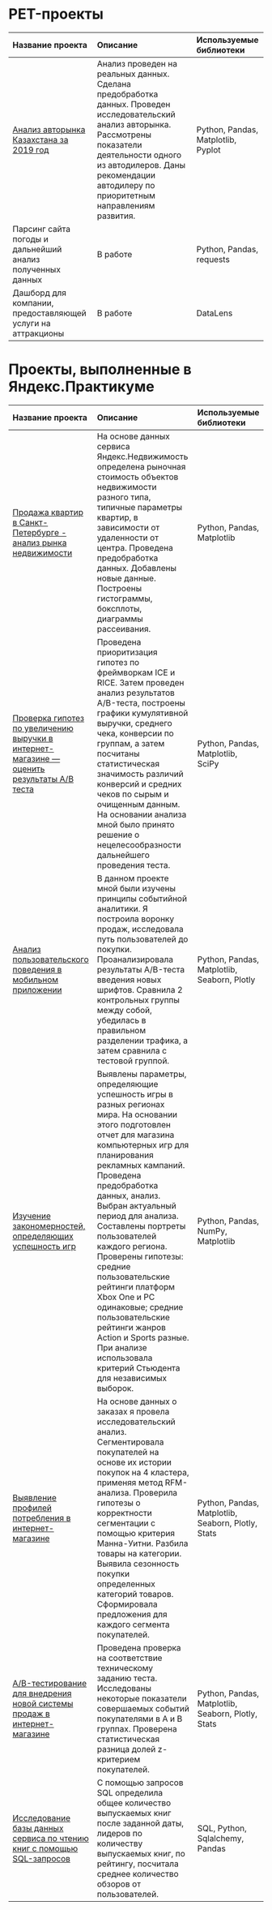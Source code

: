# PET-проекты
 
| Название проекта                | Описание                | Используемые библиотеки            |
| :---------------------------------- | :---------------------  |:---------------------------------- | 
| [Анализ авторынка Казахстана за 2019 год](https://github.com/EvgeniyaRozh/Projects/tree/main/Auto_kz) | Анализ проведен на реальных данных. Сделана предобработка данных. Проведен исследовательский анализ авторынка. Рассмотрены показатели деятельности одного из автодилеров. Даны рекомендации автодилеру по приоритетным направлениям развития. | Python, Pandas, Matplotlib, Pyplot | 
| Парсинг сайта погоды и дальнейший анализ полученных данных | В работе  | Python, Pandas, requests | 
| Дашборд для компании, предоставляющей услуги на аттракционы | В работе  | DataLens | 
# Проекты, выполненные в Яндекс.Практикуме
 
| Название проекта                | Описание                | Используемые библиотеки            |
| :---------------------------------- | :---------------------  |:---------------------------------- | 
| [Продажа квартир в Санкт-Петербурге - анализ рынка недвижимости](https://github.com/EvgeniyaRozh/Projects/tree/main/Realty) |На основе данных сервиса Яндекс.Недвижимость определена рыночная стоимость объектов недвижимости разного типа, типичные параметры квартир, в зависимости от удаленности от центра. Проведена предобработка данных. Добавлены новые данные. Построены гистограммы, боксплоты, диаграммы рассеивания. | Python, Pandas, Matplotlib | 
| [Проверка гипотез по увеличению выручки в интернет-магазине — оценить результаты A/B теста](https://github.com/EvgeniyaRozh/Projects/tree/main/Online%20store) |Проведена приоритизация гипотез по фреймворкам ICE и RICE. Затем проведен анализ результатов A/B-теста, построены графики кумулятивной выручки, среднего чека, конверсии по группам, а затем посчитаны статистическая значимость различий конверсий и средних чеков по сырым и очищенным данным. На основании анализа мной было принято решение о нецелесообразности дальнейшего проведения теста. | Python, Pandas, Matplotlib, SciPy | 
| [Анализ пользовательского поведения в мобильном приложении](https://github.com/EvgeniyaRozh/Projects/tree/main/StartUp) | В данном проекте мной были изучены принципы событийной аналитики. Я построила воронку продаж, исследовала путь пользователей до покупки. Проанализировала результаты A/B-теста введения новых шрифтов. Сравнила 2 контрольных группы между собой, убедилась в правильном разделении трафика, а затем сравнила с тестовой группой. | Python, Pandas, Matplotlib, Seaborn, Plotly | 
| [Изучение закономерностей, определяющих успешность игр](https://github.com/EvgeniyaRozh/Projects/tree/main/Games) | Выявлены параметры, определяющие успешность игры в разных регионах мира. На основании этого подготовлен отчет для магазина компьютерных игр для планирования рекламных кампаний. Проведена предобработка данных, анализ. Выбран актуальный период для анализа. Составлены портреты пользователей каждого региона. Проверены гипотезы: средние пользовательские рейтинги платформ Xbox One и PC одинаковые; средние пользовательские рейтинги жанров Action и Sports разные. При анализе использовала критерий Стьюдента для независимых выборок. | Python, Pandas, NumPy, Matplotlib | 
| [Выявление профилей потребления в интернет-магазине](https://github.com/EvgeniyaRozh/Projects/tree/main/E-comm) | На основе данных о заказах я провела исследовательский анализ. Сегментировала покупателей на основе их истории покупок на 4 кластера, применяя метод RFM-анализа. Проверила гипотезы о корректности сегментации с помощью критерия Манна-Уитни. Разбила товары на категории. Выявила сезонность покупки определенных категорий товаров. Сформировала предложения для каждого сегмента покупателей. | Python, Pandas, Matplotlib, Seaborn, Plotly, Stats | 
| [A/B-тестирование для внедрения новой системы продаж в интернет-магазине](https://github.com/EvgeniyaRozh/Projects/tree/main/AB_test) | Проведена проверка на соответствие техническому заданию теста. Исследованы некоторые показатели совершаемых событий покупателями в A и B группах. Проверена статистическая разница долей z-критерием покупателей. | Python, Pandas, Matplotlib, Seaborn, Plotly, Stats | 
| [Исследование базы данных сервиса по чтению книг с помощью SQL-запросов](https://github.com/EvgeniyaRozh/Projects/tree/main/SQL) | С помощью запросов SQL определила общее количество выпускаемых книг после заданной даты, лидеров по количеству выпускаемых книг, по рейтингу, посчитала среднее количество обзоров от пользователей. | SQL, Python, Sqlalchemy, Pandas | 

